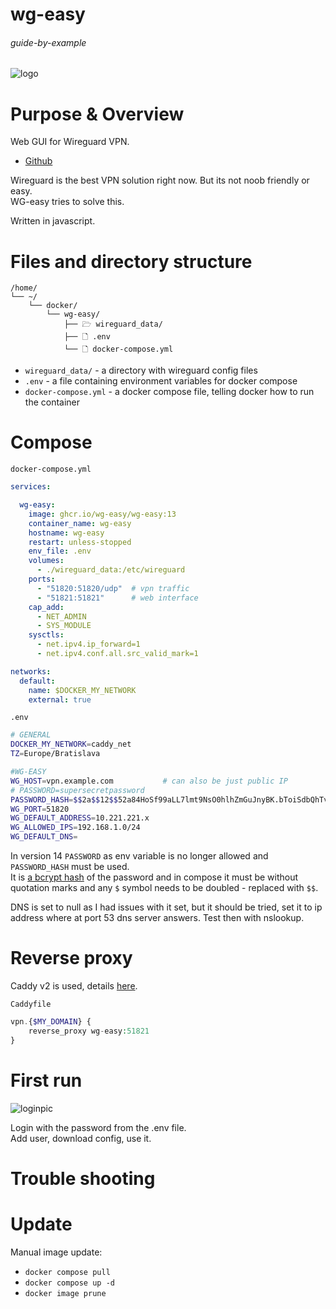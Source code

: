 # wg-easy

###### guide-by-example

![logo](https://i.imgur.com/IRgkp2o.png)

# Purpose & Overview

Web GUI for Wireguard VPN.<br>

* [Github](https://github.com/WeeJeWel/wg-easy)

Wireguard is the best VPN solution right now. But its not noob friendly or easy.<br>
WG-easy tries to solve this.

Written in javascript.

# Files and directory structure

```
/home/
└── ~/
    └── docker/
        └── wg-easy/
            ├── 🗁 wireguard_data/
            ├── 🗋 .env
            └── 🗋 docker-compose.yml
```              
* `wireguard_data/` - a directory with wireguard config files
* `.env` - a file containing environment variables for docker compose
* `docker-compose.yml` - a docker compose file, telling docker how to run the container

# Compose

`docker-compose.yml`
```yml
services:

  wg-easy:
    image: ghcr.io/wg-easy/wg-easy:13
    container_name: wg-easy
    hostname: wg-easy
    restart: unless-stopped
    env_file: .env
    volumes:
      - ./wireguard_data:/etc/wireguard
    ports:
      - "51820:51820/udp"  # vpn traffic
      - "51821:51821"      # web interface
    cap_add:
      - NET_ADMIN
      - SYS_MODULE
    sysctls:
      - net.ipv4.ip_forward=1
      - net.ipv4.conf.all.src_valid_mark=1

networks:
  default:
    name: $DOCKER_MY_NETWORK
    external: true
```

`.env`
```bash
# GENERAL
DOCKER_MY_NETWORK=caddy_net
TZ=Europe/Bratislava

#WG-EASY
WG_HOST=vpn.example.com           # can also be just public IP
# PASSWORD=supersecretpassword
PASSWORD_HASH=$$2a$$12$$52a84HoSf99aLL7lmt9NsO0hlhZmGuJnyBK.bToiSdbQhTvMjV3ce
WG_PORT=51820
WG_DEFAULT_ADDRESS=10.221.221.x
WG_ALLOWED_IPS=192.168.1.0/24
WG_DEFAULT_DNS=
```

In version 14 `PASSWORD` as env variable is no longer allowed
and `PASSWORD_HASH` must be used.<br>
It is [a bcrypt hash](https://github.com/wg-easy/wg-easy/blob/master/How_to_generate_an_bcrypt_hash.md)
of the password and in compose it must be without quotation marks
and any `$` symbol needs to be doubled - replaced with `$$`.

DNS is set to null as I had issues with it set, but it should be tried,
set it to ip address where at port 53 dns server answers. Test then with nslookup.

# Reverse proxy

Caddy v2 is used, details
[here](https://github.com/DoTheEvo/selfhosted-apps-docker/tree/master/caddy_v2).</br>

`Caddyfile`
```php
vpn.{$MY_DOMAIN} {
    reverse_proxy wg-easy:51821
}
```

# First run

![loginpic](https://i.imgur.com/V30cDwq.png)

Login with the password from the .env file.<br>
Add user, download config, use it.

# Trouble shooting

# Update

Manual image update:

- `docker compose pull`</br>
- `docker compose up -d`</br>
- `docker image prune`

